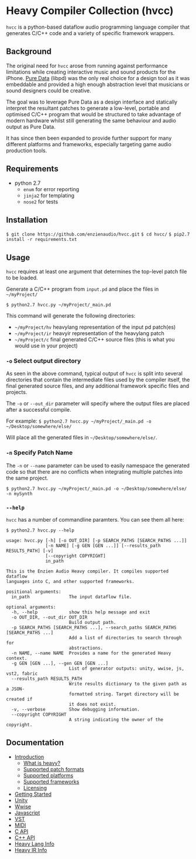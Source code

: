 # Heavy Compiler Collection (hvcc)

`hvcc` is a python-based dataflow audio programming language compiler that generates C/C++ code and a variety of specific framework wrappers.

## Background

The original need for `hvcc` arose from running against performance limitations while creating interactive music and sound products for the iPhone. [Pure Data](https://puredata.info) (libpd) was the only real choice for a design tool as it was embeddable and provided a high enough abstraction level that musicians or sound designers could be creative.

The goal was to leverage Pure Data as a design interface and statically interpret the resultant patches to generate a low-level, portable and optimised C/C++ program that would be structured to take advantage of modern hardware whilst still generating the same behaviour and audio output as Pure Data.

It has since then been expanded to provide further support for many different platforms and frameworks, especially targeting game audio production tools.

## Requirements

* python 2.7
    - `enum` for error reporting
    - `jinja2` for templating
    - `nose2` for tests

## Installation

`$ git clone https://github.com/enzienaudio/hvcc.git`
`$ cd hvcc/`
`$ pip2.7 install -r requirements.txt`

## Usage

`hvcc` requires at least one argument that determines the top-level patch file to be loaded.

Generate a C/C++ program from `input.pd` and place the files in `~/myProject/`

`$ python2.7 hvcc.py ~/myProject/_main.pd`

This command will generate the following directories:

* `~/myProject/hv` heavylang representation of the input pd patch(es)
* `~/myProject/ir` heavyir representation of the heavylang patch
* `~/myProject/c` final generated C/C++ source files (this is what you would use in your project)

### `-o` Select output directory

As seen in the above command, typical output of `hvcc` is split into several directories that contain the intermediate files used by the compiler itself, the final generated source files, and any additional framework specific files and projects.

The `-o` or `--out_dir` parameter will specify where the output files are placed after a successful compile.

For example:
`$ python2.7 hvcc.py ~/myProject/_main.pd -o ~/Desktop/somewhere/else/`

Will place all the generated files in `~/Desktop/somewhere/else/`.

### `-n` Specify Patch Name

The `-n` or `--name` parameter can be used to easily namespace the generated code so that there are no conflicts when integrating multiple patches into the same project.

`$ python2.7 hvcc.py ~/myProject/_main.pd -o ~/Desktop/somewhere/else/ -n mySynth`

### `--help`
`hvcc` has a number of commandline paramters. You can see them all here:
```
$ python2.7 hvcc.py --help

usage: hvcc.py [-h] [-o OUT_DIR] [-p SEARCH_PATHS [SEARCH_PATHS ...]]
               [-n NAME] [-g GEN [GEN ...]] [--results_path RESULTS_PATH] [-v]
               [--copyright COPYRIGHT]
               in_path

This is the Enzien Audio Heavy compiler. It compiles supported dataflow
languages into C, and other supported frameworks.

positional arguments:
  in_path               The input dataflow file.

optional arguments:
  -h, --help            show this help message and exit
  -o OUT_DIR, --out_dir OUT_DIR
                        Build output path.
  -p SEARCH_PATHS [SEARCH_PATHS ...], --search_paths SEARCH_PATHS [SEARCH_PATHS ...]
                        Add a list of directories to search through for
                        abstractions.
  -n NAME, --name NAME  Provides a name for the generated Heavy context.
  -g GEN [GEN ...], --gen GEN [GEN ...]
                        List of generator outputs: unity, wwise, js, vst2, fabric
  --results_path RESULTS_PATH
                        Write results dictionary to the given path as a JSON-
                        formatted string. Target directory will be created if
                        it does not exist.
  -v, --verbose         Show debugging information.
  --copyright COPYRIGHT
                        A string indicating the owner of the copyright.
```

## Documentation

* [Introduction](/docs/01.introduction.md)
  - [What is heavy?](/docs/01.introduction.md#what-is-heavy)
  - [Supported patch formats](/docs/01.introduction.md#supported-patch-formats)
  - [Supported platforms](/docs/01.introduction.md#supported-platforms)
  - [Supported frameworks](/docs/01.introduction.md#supported-frameworks)
  - [Licensing](/docs/01.introduction.md#licensing)
* [Getting Started](/docs/02.getting_started.md)
* [Unity](/docs/05.unity.md)
* [Wwise](/docs/06.wwise.md)
* [Javascript](/docs/07.javascript.md)
* [VST](/docs/08.vst.md)
* [MIDI](/docs/09.midi.md)
* [C API](/docs/10.c.md)
* [C++ API](/docs/11.cpp.md)
* [Heavy Lang Info](/docs/12.heavy_lang.md)
* [Heavy IR Info](/docs/13.heavy_ir_lang.md)
